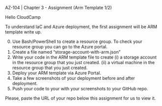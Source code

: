 AZ-104 | Chapter 3 - Assignment (Arm Template 1/2)
    

Hello CloudCamp

To understand IaC and Azure deployment, the first assignment will be ARM template write up. 


0. Use Bash/PowerShell to create a <MyResourceGroup> resource group.
         To check your resource group you can go to the Azure portal. 
1. Create a file named “storage-account-with-arm.json”
2. Write your code in the ARM template file to create
       (i)  a <MyStorageAccount> storage account in the resource group that you just created. 
       (ii) a <MyVirtualMachine> virtual machine in the resource group that you just created.
3. Deploy your ARM template via Azure Portal.
4. Take a few screenshots of your deployment before and after deployment.
5. Push your code to your with your screenshots to your GitHub repo.



Please, paste the URL of your repo below this assignment for us to view it.


